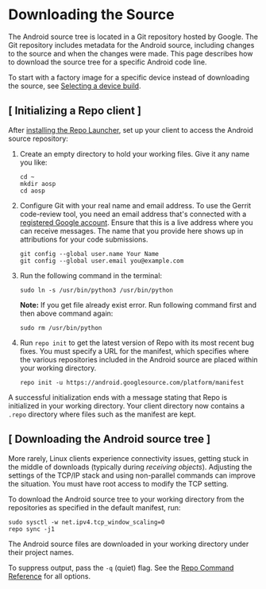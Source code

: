 

Downloading the Source
======================

The Android source tree is located in a Git repository hosted by Google.
The Git repository includes metadata for the Android source, including
changes to the source and when the changes were made. This page
describes how to download the source tree for a specific Android code
line.

To start with a factory image for a specific device instead of
downloading the source, see [Selecting a device
build](https://source.android.com/setup/build/running#selecting-device-build).

[ Initializing a Repo client ]
------------------------------------------------------------------------------

After [installing the Repo
Launcher](https://source.android.com/setup/develop#installing-repo), set
up your client to access the Android source repository:

1.  Create an empty directory to hold your working files. Give it any
    name you like:

    

    ```
    cd ~
    mkdir aosp
    cd aosp
    ```

2.  Configure Git with your real name and email address. To use the
    Gerrit code-review tool, you need an email address that\'s connected
    with a [registered Google
    account](https://www.google.com/accounts). Ensure that
    this is a live address where you can receive messages. The name that
    you provide here shows up in attributions for your code submissions.

    

    ```
    git config --global user.name Your Name
    git config --global user.email you@example.com
    ```

3.  Run the following command in the terminal:

    ```
    sudo ln -s /usr/bin/python3 /usr/bin/python

    ```

    **Note:** If you get file already exist error. Run following command first and then above command again:

    ```
    sudo rm /usr/bin/python
    ```

4.  Run `repo init` to get the latest version
    of Repo with its most recent bug fixes. You must specify a URL for
    the manifest, which specifies where the various repositories
    included in the Android source are placed within your working
    directory.

    ```
    repo init -u https://android.googlesource.com/platform/manifest
    ```


A successful initialization ends with a message stating that Repo is
initialized in your working directory. Your client directory now
contains a `.repo` directory where files such
as the manifest are kept.

[ Downloading the Android source tree ]
---------------------------------------


More rarely, Linux clients experience connectivity issues, getting stuck
in the middle of downloads (typically during *receiving objects*).
Adjusting the settings of the TCP/IP stack and using non-parallel
commands can improve the situation. You must have root access to modify
the TCP setting.

To download the Android source tree to your working directory from the
repositories as specified in the default manifest, run:


```
sudo sysctl -w net.ipv4.tcp_window_scaling=0
repo sync -j1
```

The Android source files are downloaded in your working directory under
their project names.

To suppress output, pass the `-q` (quiet)
flag. See the [Repo Command Reference](https://source.android.com/setup/develop/repo) for all
options.



